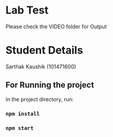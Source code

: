 # Lab Test

Please check the VIDEO folder for Output

# Student Details

Sarthak Kaushik (101471600)


## For Running the project

In the project directory, run:

### `npm install`

### `npm start`



